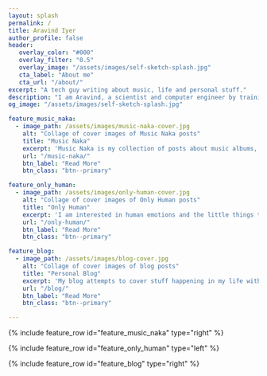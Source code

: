 ```yaml
---
layout: splash
permalink: /
title: Aravind Iyer
author_profile: false
header:
   overlay_color: "#000"
   overlay_filter: "0.5"
   overlay_image: "/assets/images/self-sketch-splash.jpg"
   cta_label: "About me"
   cta_url: "/about/"
excerpt: "A tech guy writing about music, life and personal stuff."
description: "I am Aravind, a scientist and computer engineer by training, writing about music and life. My writings cover reviews and stories about jazz albums as well as human emotions and ordinary things that make us human."
og_image: "/assets/images/self-sketch-splash.jpg"

feature_music_naka:
  - image_path: /assets/images/music-naka-cover.jpg
    alt: "Collage of cover images of Music Naka posts"
    title: "Music Naka"
    excerpt: 'Music Naka is my collection of posts about music albums, stories about how they were made or how I discovered them. If you like jazz, you may find something you like.'
    url: "/music-naka/"
    btn_label: "Read More"
    btn_class: "btn--primary"

feature_only_human:
  - image_path: /assets/images/only-human-cover.jpg
    alt: "Collage of cover images of Only Human posts"
    title: "Only Human"
    excerpt: 'I am interested in human emotions and the little things that make us human, and I write about these from time to time.'
    url: "/only-human/"
    btn_label: "Read More"
    btn_class: "btn--primary"

feature_blog:
  - image_path: /assets/images/blog-cover.jpg
    alt: "Collage of cover images of blog posts"
    title: "Personal Blog"
    excerpt: 'My blog attempts to cover stuff happening in my life with a touch of humour.'
    url: "/blog/"
    btn_label: "Read More"
    btn_class: "btn--primary"

---
```


{% include feature_row id="feature_music_naka" type="right" %}

{% include feature_row id="feature_only_human" type="left" %}

{% include feature_row id="feature_blog" type="right" %}

